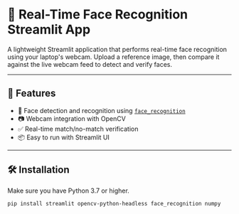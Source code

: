 # 📸 Real-Time Face Recognition Streamlit App

A lightweight Streamlit application that performs real-time face recognition using your laptop's webcam. Upload a reference image, then compare it against the live webcam feed to detect and verify faces.

---

## 🚀 Features

- 🧠 Face detection and recognition using [`face_recognition`](https://github.com/ageitgey/face_recognition)
- 📷 Webcam integration with OpenCV
- ✅ Real-time match/no-match verification
- 📦 Easy to run with Streamlit UI

---

## 🛠️ Installation

Make sure you have Python 3.7 or higher.

```bash
pip install streamlit opencv-python-headless face_recognition numpy
